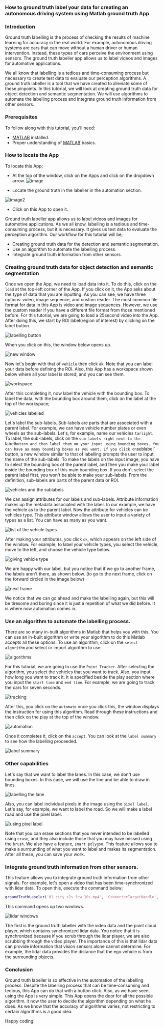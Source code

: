 ### How to ground truth label your data for creating an autonomous driving system using Matlab ground truth App
### Introduction
Ground truth labelling is the process of checking the results of machine learning for accuracy in the real world. For example, autonomous driving systems are cars that can move without a human driver or human intervention. Instead, these types of cars perceive the environment using sensors. The ground truth labeller app allows us to label videos and images for automotive applications.

We all know that labelling is a tedious and time-consuming process but necessary to create test data to evaluate our perception algorithms. A ground truth labeller is a tool that we have created to alleviate some of these pinpoints. In this tutorial, we will look at creating ground truth data for object detection and semantic segmentation. We will use algorithms to automate the labelling process and integrate ground truth information from other sensors.

### Prerequisites
To follow along with this tutorial, you'll need:
- [MATLAB](https://www.mathworks.com/products/get-matlab.html?s_tid=gn_getml) installed.
- Proper understanding of [MATLAB](https://www.section.io/engineering-education/getting-started-with-matlab/) basics.


### How to locate the App
To locate this App;
- At the top of the window, click on the Apps and click on the dropdown arrow.
![image](ground1.png)

- Locate the ground truth in the labeller in the automation section.
  
![image2](ground2.png)

- Click on this App to open it.

Ground truth labeller app allows us to label videos and images for automotive applications. As we all know, labelling is a tedious and time-consuming process, but it is necessary. It gives us test data to evaluate the perception algorithm. Our workflow for this tutorial will be;
- Creating ground truth data for the detection and semantic segmentation.
- Use an algorithm to automate the labelling process.
- Integrate ground truth information from other sensors.

### Creating ground truth data for object detection and semantic segmentation
Once we open the App, we need to load data into it. To do this, click on the `load` at the top-left corner of the App.
If you click on it, the App asks about the type of data that you are inputting. As you can see, we have three options: video, image sequence, and custom reader. The most common file format for data in this App is video and image sequences. However, we use the custom reader if you have a different file format from those mentioned before.
For this tutorial, we are going to load a 25second video into the App. After doing this, we start by ROI label(region of interest) by clicking on the label button.

![labelling button](ground3.png)

When you click on this, the window below opens up.

![new window](ground4.png)

Now let's begin with that of `vehicle` then click `ok`. Note that you can label your data before defining the ROI. Also, this App has a workspace shown below where all your label is stored, and you can see them.

![workspace](ground5.png)

After this completing it, now label the vehicle with the bounding box. To label the data, with the bounding box around them, click on the label at the top of the workspace;

![vehicles labelled](ground6.png)

Let's label the sub-labels. Sub-labels are parts that are associated with a parent label. For example, we can have vehicle number plates or even wheels as the sub-labels. Let's, for example, name our vehicles `tarlight`. To label, the sub-labels, click on the `sub-labels right next to the `label` button and then label them on your input using bounding boxes. You can have as many bounding boxes as you want. If you click on `sublabel` button, a new window similar to that of labelling prompts the user to input the name of the sub-labels. 
To make the labels on the input image, you have to select the bounding box of the parent label, and then you make your label inside the bounding box of this main bounding box. If you don't select the parent label first, you won't be able to make your sub-labels. From the definition, sub-labels are parts of the parent data or ROI.

![vehicles and the sublabels](ground7.png)

We can assign attributes for our labels and sub-labels. Attribute information makes up the metadata associated with the label. In our example, we have the vehicle as to the parent label. Now the attribute for vehicles can be vehicles type. This attribute window allows the user to input a variety of types as a list. You can have as many as you want.

![list of the vehicle types](ground8.png)

After making your attributes, you click `ok`, which appears on the left side of the window. For example, to label your vehicle types, you select the vehicle, move to the left, and choose the vehicle type below.

![giving vehicle type](ground9.png)

We are happy with our label, but you notice that if we go to another frame, the labels aren't there, as shown below. (to go to the next frame, click on the forward circled in the image below)

![next frame](ground10.png)

We notice that we can go ahead and make the labelling again, but this will be tiresome and boring since it is just a repetition of what we did before. It is where now automation comes in.

### Use an algorithm to automate the labelling process.
There are so many in-built algorithms in Matlab that helps you with this. You can use an in-built algorithm or write your algorithm to do this Matlab accepts all these options. To use an algorithm, click on the `select algorithm` and select or import algorithm to use.

![algorithms](ground11.png)

For this tutorial, we are going to use the `Point Tracker`. After selecting the algorithm, you select the vehicles that you want to track. Also, you input how long you want to track it. It is specified beside the play section where you input the `start time` and `end time`. For example, we are going to track the cars for seven seconds. 

![tracking](ground12.png)

After this, you click on the `automate` once you click this, the window displays the instruction for using this algorithm. Read through these instructions and then click on the play at the top of the window.

![automation](ground12a.png)

Once it completes it, click on the `accept`. You can look at the `label summary` to see how the labelling proceeded.

![label summary](ground13.png)

### Other capabilities
Let's say that we want to label the lanes. In this case, we don't use bounding boxes. In this case, we will use the line and be able to draw in lines.

![labelling the lane](ground14.png)

Also, you can label individual pixels in the image using the `pixel label`. Let's say, for example, we want to label the road. So we will make a label road and use the pixel label.

![using pixel label](ground15.png)

Note that you can erase sections that you never intended to be labelled using `erase`, and they also include those that you may have missed using the `brush`. We also have a feature, `smart polygon`. This feature allows you to make a surrounding of what you want to label and makes its segmentation. After all these, you can save your work.

### Integrate ground truth information from other sensors.
This feature allows you to integrate ground truth information from other signals. For example, let's open a video that has been time-synchronized with lidar data. To open this, execute the command below;
```Matlab
groundTruthLabeler('01_city_c2s_fcw_10s.mp4', 'ConnectorTargetHandle', @LidarDisplay);
```
This command opens up two windows.

![lidar windows](ground16.png)

The first is the ground truth labeller with the video data and the point cloud player, which contains synchronized lidar data. You notice that it is synchronized because if you scrub through the lidar player, we are also scrubbing through the video player. The importance of this is that lidar data can provide information that vision sensors alone cannot determine. For example, the lidar data provides the distance that the ego vehicle is from the surrounding objects.

### Conclusion
Ground truth labeller is so effective in the automation of the labelling process. Despite the labelling process that can be time-consuming and tedious, this App can do that with a button click. Also, as we have seen, using the App is very simple. This App opens the door for all the possible algorithm. It now the user to decide the algorithm depending on what he does. As we know that the accuracy of algorithms varies, not restricting to certain algorithms is a good idea. 

Happy coding!
